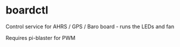 # boardctl
Control service for AHRS / GPS / Baro board - runs the LEDs and fan

Requires pi-blaster for PWM
